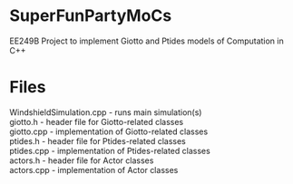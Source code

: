 # SuperFunPartyMoCs
EE249B Project to implement Giotto and Ptides models of Computation in C++

# Files
WindshieldSimulation.cpp - runs main simulation(s)  
giotto.h - header file for Giotto-related classes  
giotto.cpp - implementation of Giotto-related classes  
ptides.h - header file for Ptides-related classes  
ptides.cpp - implementation of Ptides-related classes  
actors.h - header file for Actor classes  
actors.cpp - implementation of Actor classes  
